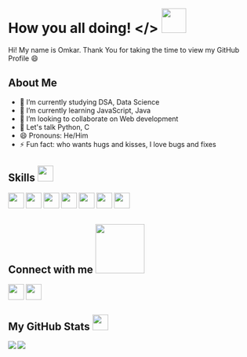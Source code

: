 
# How you all doing! </> <img src="https://raw.githubusercontent.com/MartinHeinz/MartinHeinz/master/wave.gif" width=50px>
<p align='center'>
 
Hi! My name is Omkar. Thank You for taking the time to view my GitHub Profile :smile:

## About Me

- 🔭 I’m currently studying DSA, Data Science
- 🌱 I’m currently learning JavaScript, Java
- 👯 I’m looking to collaborate on Web development
- 💬 Let's talk Python, C
- 😄 Pronouns: He/Him
- ⚡ Fun fact: who wants hugs and kisses, I love bugs and fixes
<!-- - 🤔 I’m looking for help with project ideas -->
<!-- - 📫 How to reach me: ... -->

<h2> Skills <img src="https://media2.giphy.com/media/QssGEmpkyEOhBCb7e1/giphy.gif?cid=ecf05e47a0n3gi1bfqntqmob8g9aid1oyj2wr3ds3mg700bl&rid=giphy.gif" width=32px></h2>
<a href=https://github.com/Prabhuomkar9?tab=repositories&q=&type=&language=python&sort=><img width='32px' src='https://raw.githubusercontent.com/rahulbanerjee26/githubAboutMeGenerator/main/icons/python.svg'></a>
<a href=https://github.com/Prabhuomkar9?tab=repositories&q=&type=&language=javascript&sort=><img width='32px' src='https://raw.githubusercontent.com/rahulbanerjee26/githubAboutMeGenerator/main/icons/javascript.svg'></a>
<a href=https://github.com/Prabhuomkar9?tab=repositories&q=&type=&language=django&sort=><img width='32px' src='https://raw.githubusercontent.com/rahulbanerjee26/githubAboutMeGenerator/main/icons/django.svg'></a>
<a href=https://github.com/Prabhuomkar9?tab=repositories&q=&type=&language=html&sort=><img width='32px' src='https://raw.githubusercontent.com/rahulbanerjee26/githubAboutMeGenerator/main/icons/html.svg'></a>
<a href=https://github.com/Prabhuomkar9?tab=repositories&q=&type=&language=css&sort=><img width='32px' src='https://raw.githubusercontent.com/rahulbanerjee26/githubAboutMeGenerator/main/icons/css.svg'></a>
<a href=https://github.com/Prabhuomkar9?tab=repositories&q=&type=&language=cpp&sort=><img width='32px' src='https://raw.githubusercontent.com/rahulbanerjee26/githubAboutMeGenerator/main/icons/cpp.svg'></a>
<a href=https://github.com/Prabhuomkar9?tab=repositories&q=&type=&language=c&sort=><img width='32px' src='https://raw.githubusercontent.com/rahulbanerjee26/githubAboutMeGenerator/main/icons/c.svg'></a>

## Connect with me <img src='https://raw.githubusercontent.com/ShahriarShafin/ShahriarShafin/main/Assets/handshake.gif' width="100px">
<a href='https://www.linkedin.com/in/prabhuomkar9'><img width='32px' align='center' src="https://raw.githubusercontent.com/rahulbanerjee26/githubAboutMeGenerator/main/icons/linked-in-alt.svg"/></a> 
<a href='https://www.github.com/Prabhuomkar9'><img width='32px' align='center' src="https://raw.githubusercontent.com/rahulbanerjee26/githubAboutMeGenerator/main/icons/github.svg"/></a> 

## My GitHub Stats <img src='https://media1.giphy.com/media/du3J3cXyzhj75IOgvA/giphy.gif?cid=ecf05e47x2g034i9pzwtzzsd3xgg2w9nr94t4tflbbgo3008&rid=giphy.gif' width='32px'>

<a href="https://github.com/anuraghazra/github-readme-stats">
<img align="left" src="https://github-readme-stats.vercel.app/api?username=Prabhuomkar9&count_private=true&show_icons=true&theme=dark"/></a>
<a href="https://github.com/anuraghazra/convoychat"><img align="center" src="https://github-readme-stats.vercel.app/api/top-langs/?username=Prabhuomkar9&theme=dark"/></a>


